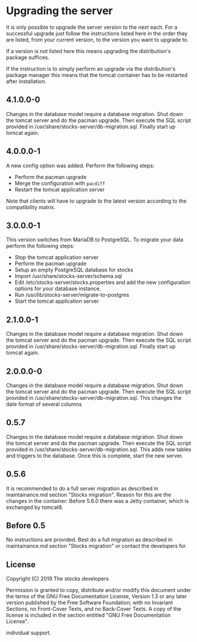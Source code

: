 # Upgrading the server

It is only possible to upgrade the server version to the next each. For a
successful upgrade just follow the instructions listed here in the order they
are listed, from your current version, to the version you want to upgrade to.

If a version is not listed here this means upgrading the distribution's package
suffices.

If the instruction is to simply perform an upgrade via the distribution's
package manager this means that the tomcat container has to be restarted after
installation.

## 4.1.0.0-0

Changes in the database model require a database migration. Shut down the tomcat
server and do the pacman upgrade. Then execute the SQL script provided in
/usr/share/stocks-server/db-migration.sql. Finally start up tomcat again.

## 4.0.0.0-1

A new config option was added. Perform the following steps:

* Perform the pacman upgrade
* Merge the configuration with `pacdiff`
* Restart the tomcat application server

Note that clients will have to upgrade to the latest version according to the
compatibility matrix.

## 3.0.0.0-1

This version switches from MariaDB to PostgreSQL. To migrate your data perform
the following steps:

* Stop the tomcat application server
* Perform the pacman upgrade
* Setup an empty PostgreSQL database for stocks
* Import /usr/share/stocks-server/schema.sql
* Edit /etc/stocks-server/stocks.properties and add the new configuration
  options for your database instance.
* Run /usr/lib/stocks-server/migrate-to-postgres
* Start the tomcat application server

## 2.1.0.0-1

Changes in the database model require a database migration. Shut down the tomcat
server and do the pacman upgrade. Then execute the SQL script provided in
/usr/share/stocks-server/db-migration.sql. Finally start up tomcat again.

## 2.0.0.0-0

Changes in the database model require a database migration. Shut down the tomcat
server and do the pacman upgrade. Then execute the SQL script provided in
/usr/share/stocks-server/db-migration.sql. This changes the date format of
several columns

## 0.5.7

Changes in the database model require a database migration. Shut down the tomcat
server and do the pacman upgrade. Then execute the SQL script provided in
/usr/share/stocks-server/db-migration.sql. This adds new tables and triggers to
the database. Once this is complete, start the new server.

## 0.5.6

It is recommended to do a full server migration as described in maintainance.md
section "Stocks migration". Reason for this are the changes in the container:
Before 5.6.0 there was a Jetty container, which is exchanged by tomcat8.

## Before 0.5

No instructions are provided. Best do a full migration as described in
maintainance.md section "Stocks migration" or contact the developers for

## License

Copyright (C)  2019  The stocks developers

Permission is granted to copy, distribute and/or modify this document
under the terms of the GNU Free Documentation License, Version 1.3
or any later version published by the Free Software Foundation;
with no Invariant Sections, no Front-Cover Texts, and no Back-Cover Texts.
A copy of the license is included in the section entitled "GNU
Free Documentation License".

individual support.
